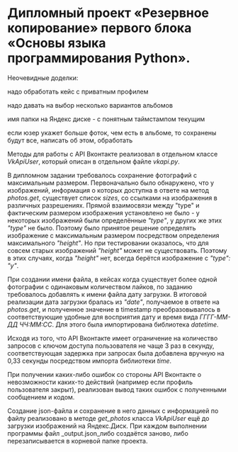 # Дипломный проект «Резервное копирование» первого блока «Основы языка программирования Python».

Неочевидные доделки:

надо обработать кейс с приватным профилем

надо давать на выбор несколько вариантов альбомов

имя папки на Яндекс диске - с понятным таймстампом текущим

если юзер укажет больше фоток, чем есть в альбоме, то сохранены будут все, написать об
этом, обработать

Методы для работы с API Вконтакте реализовал в отдельном классе _VkApiUser_, который 
описан в отдельном файле _vkapi.py_.

В дипломном задании требовалось сохранение фотографий с максимальным размером. Первоначально
было обнаружено, что у изображений, информация о которых доступна в ответе на метод
_photos.get_, существует список _sizes_, со ссылками на изображения в различных разрешениях.
Прямой взаимосвязи между "type" и фактическим размером изображения установлено не было -
у некоторых изображений были определённые _"type"_, у других же этих _"type"_ не было.
Поэтому было принятое решение определять изображение с максимальным размером посредством 
определения максимального _"height"_. Но при тестировании оказалось, что для совсем старых
изображений _"height"_ может не существовать. Поэтому в этих случаях, когда _"height"_
нет, всегда берётся изображение с _"type": "y"_.

При создании имени файла, в кейсах когда существует более одной фотографии с одинаковым
количеством лайков, по заданию требовалось добавлять к имени файла дату загрузки.
В итоговой реализации дата загрузки бралась из _"date"_, получаемое в ответе на
_photos.get_, и полученное значение в timestamp преобразовывалось в соответствующие
удобные для восприятия дату и время вида _ГГГГ-ММ-ДД ЧЧ:ММ:СС_. Для этого была
импортирована библиотека _datetime_.


Исходя из того, что API Вконтакте имеет ограничение на количество запросов
с ключом доступа пользователя не чаще 3 раз в секунду, соответствующая задержка
при запросах была добавлена вручную на 0,33 секунды посредством импорта
библиотеки _time_.

При получении каких-либо ошибок со стороны API Вконтакте о невозможности каких-то 
действий (например если профиль пользователя закрыт), реализован вывод таких
ошибок с полученными сообщением и кодом.

Создание json-файла и сохранение в него данных с информацией по файлу реализовано
в методе _get_photos_ класса _VkApiUser_ ещё до загрузки изображений на Яндекс.Диск.
При каждом выполнении программы файл _output.json_либо создаётся заново, либо 
перезаписывается в корневой папке проекта.

